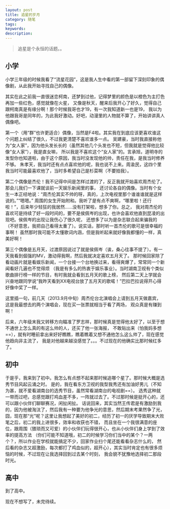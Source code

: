 ```yaml
---
layout: post
title: 追星的岁月
category: 随笔
tags: 
keywords: 
description: 
---
```

> 追星是个永恒的话题。。

## 小学
小学三年级的时候我看了“流星花园”，这是我人生中看的第一部留下深刻印象的偶像剧，从此我开始寻找自己的偶像。

其实在此之前我一直很迷恋柯南，还梦到过他，记得梦里的颜色是以橙色为主打色再加一些红色，感觉就像在火星，
又像是秋天，醒来后我开心了好久，觉得自己跟柯南真是有缘分啊！那个时候我哥也才19，有一次我知道新一也是19，
我以为他跟我哥是同年的，为此我好激动。好吧，动漫里的人物就不算了，开始讲讲真人偶像吧。

第一个（用“群”也许更适合）偶像，当然是F4啦。其实我在到底应该更喜欢谁这个问题上纠结了很久，不过我更清楚不喜欢谁多一点。
吴建豪，当时我直接称他为“女人家”，因为他头发长长的（虽然其他几个头发也不短，但我就是觉得他比较像“女人家”），我是直女嘛，
所以我是不喜欢这个“女人家”的。言承旭，道明寺的发型你也知道啦，由于这个原因，我当时没发现他的帅，责任在我，是我当时修养不够。
朱孝天，我当时还有点点喜欢他的呢，我也说不上来。周渝民，这四个里我当时可能最喜欢他了，当时多希望自己是杉菜啊（不要拍我）。

第二个偶像是杰伦！我不记得中间是怎样过渡的了，反正我就开始喜欢周杰伦了。那会儿我们一下课就谈前一天娱乐新闻里的事，
还讨论各自的偶像。当时有个女生一本正经地说：“周杰伦其实不帅的呀，真的，上次电视里那个谁谁谁就是这样说的。”“嗯嗯。”
周围的女生开始附和。我听了是有点不爽啊，“哪里啦！还行啦！”，后来年少轻狂的我居然……没有打架啦，想多了你。总之，
我对周杰伦的喜欢可是持续了好一段时间的，要不是侯佩岑的出现，也许会喜欢他直到昆凌的出现吧。侯佩岑的出现让我伤心了很久呢，
还想多了以为是杂志联合起来骗我的（不好意思，我把自己看得太重了）。说实话，那时听一首杰伦的歌可是很幸福的事啊！
虽然那时我可能不太懂歌词内涵，但是我听起来就好像我都懂的一样，真美好啊！

第三个偶像是五月天，过渡原因说过了就是侯佩岑（诶，桑心往事不提了）。有一天我看到倔强的MV，激动得我啊，然后我就决定喜欢五月天了。
那时候回家除了看动画片就是看娱乐新闻，一个台接一个台地换过来，看得爽爆了，常常同一个新闻看好几遍也不觉得烦
（我是有多么的热衷于娱乐事业）。当时湖南卫视有个类似歌曲排行榜一样的节目，有时我就会看到五月天的歌上榜，
然后第二天上学就会兴奋地跟同学说“我昨天看到XX电视台放了五月天的歌喏！”巴拉巴拉说得开心得好像中奖了一样。

这里插一句，前几天（2013.9月中旬）周杰伦台北演唱会上请到五月天做嘉宾，这是我最想去的两个演唱会，现在买一张票就相当于看了两场，
观众真是有赚到啊！

后来，六年级末我又转移方向瞄准了罗志祥，那时候真是觉得他太好了，以至于想不通世上怎么真的有这么帅的人，还买了他一张海报，
不敢贴出来（怕我妈多想==），就有时睡前拿出来好好瞧瞧，瞧着瞧着又想不通他怎么这么帅了，现在感觉他趋向非主流了，
我是对他越来越没感觉了。。。不过现在的他确实比那时候红多了。

## 初中
于是乎，我来到了初中。我怎么有点想不起来那时候追哪个星了。那时候大概是选秀节目风起云涌之时。
是的，我在看东方卫视的我型我秀还有加油好男儿（不知为甚，就不爱看湖南台的选秀节目，虽然常看湖南台的电视剧==）。
选秀这种就一带而过吧，总感觉跟打鸡血差不多，一阵就过去了。不过那时候是挺开心的，还可以跟小伙伴们聊聊赛况，闲扯闲扯。
话说回来，其实当然王传君是有激励到我的，因为他被淘汰了，然后我有一种要为他争光的意思，然后期末考果然争了光，
囧，现在那“光”呢？这里让我想起了美好的初二，经历了初一的厌学导致期末大败笔之后，初二的我上进很多，效率和收获也不错，
而且坐在一个我很满意的座位，跟周围（猥琐而又可爱）的小伙伴们玩得很开心，也从小伙伴们身上学到了效率的提高方法
（你们可能不知道哦，初二的时候学习你们当中的某个？一两个？，所以作业在学校就能搞定不少，回家作业扫个尾还能看看杂志什么的，
然后看的杂志又超激励，每次都打了鸡血似的，超开心），其实当时肯定也有很多烦恼的时候，不过现在让我选择回到过去某个时刻，
我会貌不犹豫地选择初二那段时光。

## 高中
到了高中。



现在不想写了，未完待续。
